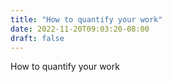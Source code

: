 ```yaml
---
title: "How to quantify your work"
date: 2022-11-20T09:03:20-08:00
draft: false
---
```

How to quantify your work